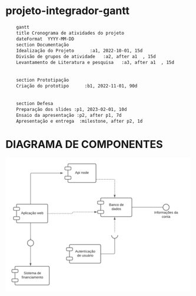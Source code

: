 # projeto-integrador-gantt

```mermaid
    gantt
    title Cronograma de atividades do projeto
    dateFormat  YYYY-MM-DD
    section Documentação 
    Idealização do Projeto      :a1, 2022-10-01, 15d
    Divisão de grupos de atividade   :a2, after a1  , 15d
    Levantamento de Literatura e pesquisa   :a3, after a1  , 15d
    
    
    section Prototipação
    Criação do prototipo      :b1, 2022-11-01, 90d
  
    
    section Defesa
    Preparação dos slides :p1, 2023-02-01, 10d
    Ensaio da apresentação :p2, after p1, 7d
    Apresentação e entrega  :milestone, after p2, 1d
```

# DIAGRAMA DE COMPONENTES

![imagem](diagrama_componentes.png)
